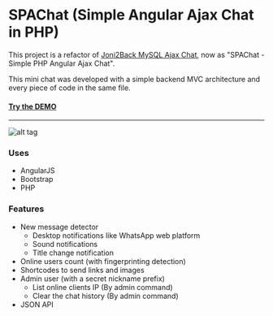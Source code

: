 SPAChat (Simple Angular Ajax Chat in PHP)
=======

This project is a refactor of [Joni2Back MySQL Ajax Chat](http://sourceforge.net/projects/joni2back-chat/),
now as "SPAChat - Simple PHP Angular Ajax Chat".

This mini chat was developed with a simple backend MVC architecture and every piece of code in the same file.

#### [Try the DEMO](http://spachat.zendelsolutions.com/)
-----
![alt tag](https://raw.githubusercontent.com/joni2back/spachat/master/spachat.png)

### Uses
* AngularJS 
* Bootstrap 
* PHP

### Features
* New message detector
  * Desktop notifications like WhatsApp web platform
  * Sound notifications
  * Title change notification
* Online users count (with fingerprinting detection)
* Shortcodes to send links and images
* Admin user (with a secret nickname prefix)
  * List online clients IP (By admin command)
  * Clear the chat history (By admin command)
* JSON API
